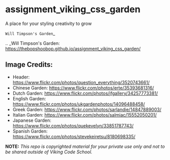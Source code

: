 assignment_viking_css_garden
============================

A place for your styling creativity to grow

`Will Timpson's Garden`_

.. _Will Timpson's Garden: https://thebopshoobop.github.io/assignment_viking_css_garden/

Image Credits:
--------------

* Header: https://www.flickr.com/photos/question_everything/3520743661/
* Chinese Garden: https://www.flickr.com/photos/erte/35393681316/
* Dutch Garden: https://www.flickr.com/photos/jfgallery/34257773381/
* English Garden: https://www.flickr.com/photos/ukgardenphotos/14096488458/
* Greek Garden: https://www.flickr.com/photos/sarlandie/14847889003/
* Italian Garden: https://www.flickr.com/photos/salmiac/15552050201/
* Japanese Garden: https://www.flickr.com/photos/quekevelyn/33851787743/
* Spanish Garden: https://www.flickr.com/photos/stevekeiretsu/8180698335/

**NOTE:** *This repo is copyrighted material for your private use only and not to be shared outside of Viking Code School.*

